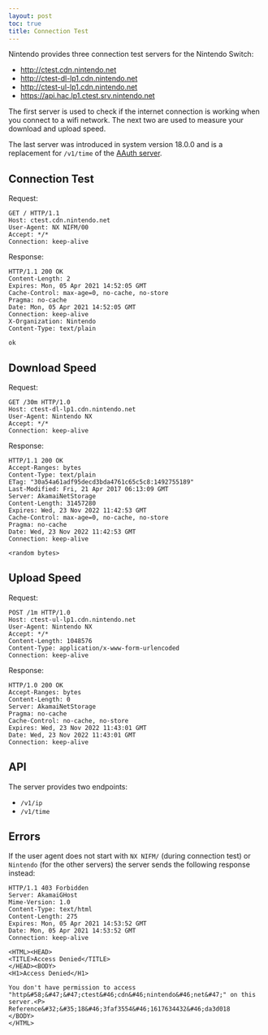 ```yaml
---
layout: post
toc: true
title: Connection Test
---
```


Nintendo provides three connection test servers for the Nintendo Switch:
* http://ctest.cdn.nintendo.net
* http://ctest-dl-lp1.cdn.nintendo.net
* http://ctest-ul-lp1.cdn.nintendo.net
* https://api.hac.lp1.ctest.srv.nintendo.net

The first server is used to check if the internet connection is working when you connect to a wifi network. The next two are used to measure your download and upload speed.

The last server was introduced in system version 18.0.0 and is a replacement for `/v1/time` of the [AAuth server](/docs/switch/aauth).

## Connection Test
Request:

```
GET / HTTP/1.1
Host: ctest.cdn.nintendo.net
User-Agent: NX NIFM/00
Accept: */*
Connection: keep-alive
```

Response:

```
HTTP/1.1 200 OK
Content-Length: 2
Expires: Mon, 05 Apr 2021 14:52:05 GMT
Cache-Control: max-age=0, no-cache, no-store
Pragma: no-cache
Date: Mon, 05 Apr 2021 14:52:05 GMT
Connection: keep-alive
X-Organization: Nintendo
Content-Type: text/plain

ok
```

## Download Speed
Request:

```
GET /30m HTTP/1.0
Host: ctest-dl-lp1.cdn.nintendo.net
User-Agent: Nintendo NX
Accept: */*
Connection: keep-alive
```

Response:

```
HTTP/1.1 200 OK
Accept-Ranges: bytes
Content-Type: text/plain
ETag: "30a54a61adf95decd3bda4761c65c5c8:1492755189"
Last-Modified: Fri, 21 Apr 2017 06:13:09 GMT
Server: AkamaiNetStorage
Content-Length: 31457280
Expires: Wed, 23 Nov 2022 11:42:53 GMT
Cache-Control: max-age=0, no-cache, no-store
Pragma: no-cache
Date: Wed, 23 Nov 2022 11:42:53 GMT
Connection: keep-alive

<random bytes>
```

## Upload Speed
Request:

```
POST /1m HTTP/1.0
Host: ctest-ul-lp1.cdn.nintendo.net
User-Agent: Nintendo NX
Accept: */*
Content-Length: 1048576
Content-Type: application/x-www-form-urlencoded
Connection: keep-alive
```

Response:

```
HTTP/1.0 200 OK
Accept-Ranges: bytes
Content-Length: 0
Server: AkamaiNetStorage
Pragma: no-cache
Cache-Control: no-cache, no-store
Expires: Wed, 23 Nov 2022 11:43:01 GMT
Date: Wed, 23 Nov 2022 11:43:01 GMT
Connection: keep-alive
```

## API
The server provides two endpoints:
* `/v1/ip`
* `/v1/time`

## Errors
If the user agent does not start with `NX NIFM/` (during connection test) or `Nintendo` (for the other servers) the server sends the following response instead:

```
HTTP/1.1 403 Forbidden
Server: AkamaiGHost
Mime-Version: 1.0
Content-Type: text/html
Content-Length: 275
Expires: Mon, 05 Apr 2021 14:53:52 GMT
Date: Mon, 05 Apr 2021 14:53:52 GMT
Connection: keep-alive

<HTML><HEAD>
<TITLE>Access Denied</TITLE>
</HEAD><BODY>
<H1>Access Denied</H1>
 
You don't have permission to access "http&#58;&#47;&#47;ctest&#46;cdn&#46;nintendo&#46;net&#47;" on this server.<P>
Reference&#32;&#35;18&#46;3faf3554&#46;1617634432&#46;da3d018
</BODY>
</HTML>
```
